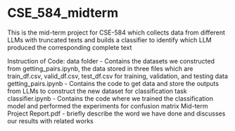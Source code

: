 # CSE_584_midterm

This is the mid-term project for CSE-584 which collects data from different LLMs with truncated texts and builds a classifier to identify which LLM produced the corresponding complete text


Instruction of Code:
data folder - Contains the datasets we constructed from getting_pairs.ipynb, the data stored in three files which are train_df.csv, valid_df.csv, test_df.csv for training, validation, and testing data
getting_pairs.ipynb - Contains the code to get data and store the outputs from LLMs to construct the new dataset for classification task
classifier.ipynb - Contains the code where we trained the classification model and performed the experiments for confusion matrix
Mid-term Project Report.pdf - briefly describe the word we have done and discusses our results with related works
